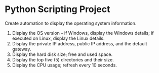# Python Scripting Project 
Create automation to display the operating system information.
1. Display the OS version – if Windows, display the Windows details; if executed on Linux, display the Linux details.
2. Display the private IP address, public IP address, and the default gateway.
3. Display the hard disk size; free and used space.
4. Display the top five (5) directories and their size.
5. Display the CPU usage; refresh every 10 seconds.
